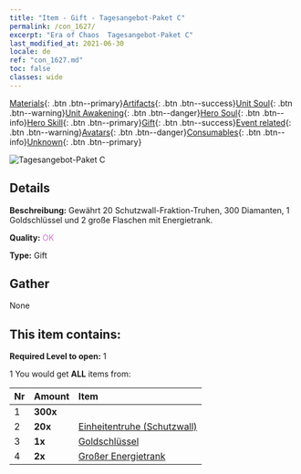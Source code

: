 ```yaml
---
title: "Item - Gift - Tagesangebot-Paket C"
permalink: /con_1627/
excerpt: "Era of Chaos  Tagesangebot-Paket C"
last_modified_at: 2021-06-30
locale: de
ref: "con_1627.md"
toc: false
classes: wide
---
```

 [Materials](/ItemsDE/){: .btn .btn--primary}[Artifacts](/ItemsDE/Artifacts/){: .btn .btn--success}[Unit Soul](/ItemsDE/UnitSoul/){: .btn .btn--warning}[Unit Awakening](/ItemsDE/UnitAwakening/){: .btn .btn--danger}[Hero Soul](/ItemsDE/HeroSoul/){: .btn .btn--info}[Hero Skill](/ItemsDE/HeroSkill/){: .btn .btn--primary}[Gift](/ItemsDE/Gift/){: .btn .btn--success}[Event related](/ItemsDE/Events/){: .btn .btn--warning}[Avatars](/ItemsDE/Avatars/){: .btn .btn--danger}[Consumables](/ItemsDE/Consumables/){: .btn .btn--info}[Unknown](/ItemsDE/Unknown/){: .btn .btn--primary}

 ![Tagesangebot-Paket C](/images/t/i_907221.png)

## Details
 **Beschreibung:** Gewährt 20 Schutzwall-Fraktion-Truhen, 300 Diamanten, 1 Goldschlüssel und 2 große Flaschen mit Energietrank.

 **Quality:** <span style="color: #DA70D6">OK</span>

 **Type:** Gift

## Gather

  None

## This item contains:

 **Required Level to open:** 1

 1 You would get **ALL** items  from:

  | Nr | Amount |     Item    |
  |:---|:-------|:------------|
  | 1 |  **300x** | <i class="fas fa-gem"/> |  | 
  | 2 |  **20x** | [Einheitentruhe (Schutzwall)](/ItemsDE/con_1270/) |  | 
  | 3 |  **1x** | [Goldschlüssel](/ItemsDE/con_783/) |  | 
  | 4 |  **2x** | [Großer Energietrank](/ItemsDE/con_706/) |  | 
